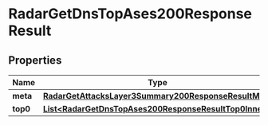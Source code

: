 

# RadarGetDnsTopAses200ResponseResult


## Properties

| Name | Type | Description | Notes |
|------------ | ------------- | ------------- | -------------|
|**meta** | [**RadarGetAttacksLayer3Summary200ResponseResultMeta**](RadarGetAttacksLayer3Summary200ResponseResultMeta.md) |  |  |
|**top0** | [**List&lt;RadarGetDnsTopAses200ResponseResultTop0Inner&gt;**](RadarGetDnsTopAses200ResponseResultTop0Inner.md) |  |  |



